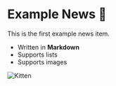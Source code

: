 # Example News 📰

This is the first example news item.

- Written in **Markdown**
- Supports lists
- Supports images

![Kitten](https://placekitten.com/400/300)
